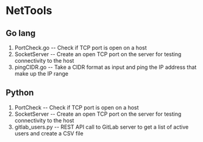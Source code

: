 # NetTools

## Go lang
  1. PortCheck.go    -- Check if TCP port is open on a host
  2. SocketServer    -- Create an open TCP port on the server for testing connectivity to the host
  3. pingCIDR.go     -- Take a CIDR format as input and ping the IP address that make up the IP range
  
## Python
  1. PortCheck       -- Check if TCP port is open on a host
  2. SocketServer    -- Create an open TCP port on the server for testing connectivity to the host
  3. gitlab_users.py -- REST API call to GitLab server to get a list of active users and create a CSV file
  
  

